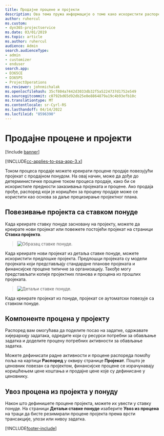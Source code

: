 ```yaml
---
title: Продајне процене и пројекти
description: Ова тема пружа информације о томе како искористити распоред и процене у процесу продаје.
author: ruhercul
ms.custom:
- dyn365-projectservice
ms.date: 03/01/2019
ms.topic: article
ms.author: ruhercul
audience: Admin
search.audienceType:
- admin
- customizer
- enduser
search.app:
- D365CE
- D365PS
- ProjectOperations
ms.reviewer: johnmichalak
ms.openlocfilehash: 35cf804a7442d3033db32f5a5224737d1752e549
ms.sourcegitcommit: c0792bd65d92db25e0e8864879a19c4b93efb10c
ms.translationtype: MT
ms.contentlocale: sr-Cyrl-RS
ms.lasthandoff: 04/14/2022
ms.locfileid: "8596390"
---
```

# <a name="sales-estimates-and-projects"></a>Продајне процене и пројекти

[!include [banner](../includes/psa-now-project-operations.md)]

[!INCLUDE[cc-applies-to-psa-app-3.x](../includes/cc-applies-to-psa-app-3x.md)]

Током процеса продаје можете креирати процене продаје повезујући пројекат с продајном понудом. На овај начин, може да дође до детерминистичке процене током процеса продаје, како би се искористиле предности заказивања пројеката и процене. Ако продаја прође, распоред који је коришћен за процену продаје може се користити као основа за даље прецизирање пројектног плана.

## <a name="linking-a-project-to-a-quote-line"></a>Повезивање пројекта са ставком понуде

Када креирате ставку понуде засновану на пројекту, можете да креирате нови пројекат или повежете постојећи пројекат на страници **Ставка пројекта**. 

> ![Образац ставке понуде.](media/project-8.png)
 
Када креирате нови пројекат из детаља ставке понуде, можете искористити предлошке пројекта. Предлошци пројеката су модели пројеката који представљају стандардне планове пројеката и финансијске процене типичне за организацију. Такође могу представљати копије пројектних планова и процена из прошлих пројеката.

> ![Детаљи ставке понуде.](media/project-9.png)
  
Када креирате пројекат из понуде, пројекат се аутоматски повезује са ставком понуде.

## <a name="components-of-estimates-in-a-project"></a>Компоненте процена у пројекту

Распоред вам омогућава да поделите посао на задатке, одржавате хијерархију задатака, одредите који су ресурси потребни за обављање задатка и доделите процену потребних активности за обављање задатка.

Можете дефинисати радне активности и процене распореда помоћу поља на картици **Распоред** у оквиру странице **Пројекат**. Пошто је ценовник повезан са пројектом, финансијске процене се израчунавају коришћењем цене коштања и продајне цене које су дефинисане у ценовнику.

## <a name="importing-estimates-from-a-project-into-a-quote"></a>Увоз процена из пројекта у понуду

Након што дефинишете процене пројекта, можете их увести у ставку понуде. На страници **Детаљи ставке понуде** изаберите **Увоз из процена** на траци да бисте резимирали процене пројекта према врсти трансакције, улози или нивоу задатка.


[!INCLUDE[footer-include](../includes/footer-banner.md)]
